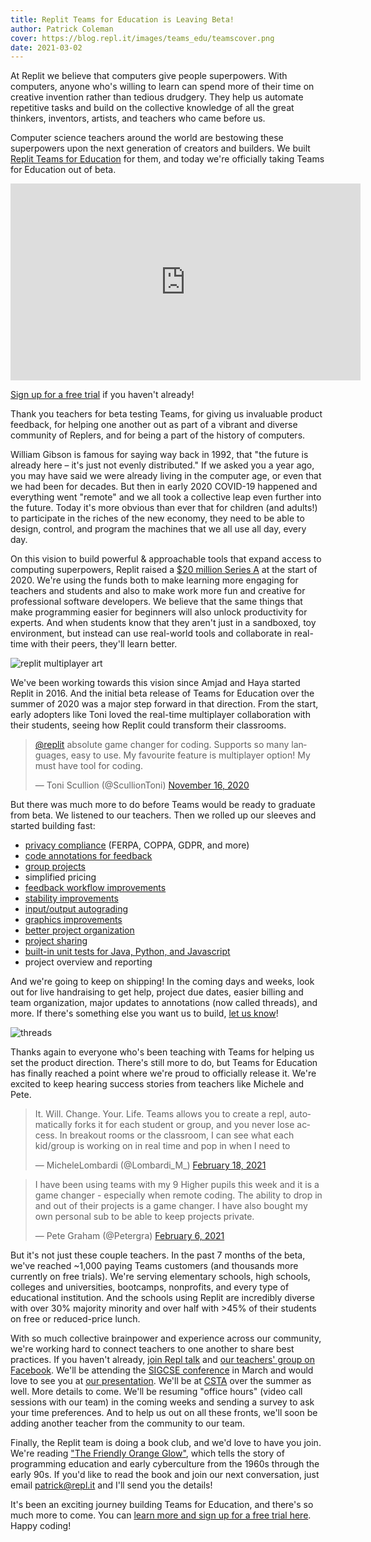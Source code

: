 ```yaml
---
title: Replit Teams for Education is Leaving Beta!
author: Patrick Coleman
cover: https://blog.repl.it/images/teams_edu/teamscover.png
date: 2021-03-02
---
```


At Replit we believe that computers give people superpowers. With computers, anyone who's willing to learn can spend more of their time on creative invention rather than tedious drudgery. They help us automate repetitive tasks and build on the collective knowledge of all the great thinkers, inventors, artists, and teachers who came before us. 

Computer science teachers around the world are bestowing these superpowers upon the next generation of creators and builders. We built [Replit Teams for Education](https://repl.it/teams-for-education) for them, and today we're officially taking Teams for Education out of beta. 

<iframe width="560" height="315" src="https://www.youtube-nocookie.com/embed/wgl_ERg23O4" frameborder="0" allow="accelerometer; autoplay; clipboard-write; encrypted-media; gyroscope; picture-in-picture" allowfullscreen></iframe>

[Sign up for a free trial](https://repl.it/teams-for-education) if you haven't already!

Thank you teachers for beta testing Teams, for giving us invaluable product feedback, for helping one another out as part of a vibrant and diverse community of Replers, and for being a part of the history of computers.

William Gibson is famous for saying way back in 1992, that "the future is already here – it's just not evenly distributed." If we asked you a year ago, you may have said we were already living in the computer age, or even that we had been for decades. But then in early 2020 COVID-19 happened and everything went "remote" and we all took a collective leap even further into the future. Today it's more obvious than ever that for children (and adults!) to participate in the riches of the new economy, they need to be able to design, control, and program the machines that we all use all day, every day.

On this vision to build powerful & approachable tools that expand access to computing superpowers, Replit raised a [$20 million Series A](https://blog.repl.it/seriesa) at the start of 2020. We're using the funds both to make learning more engaging for teachers and students and also to make work more fun and creative for professional software developers. We believe that the same things that make programming easier for beginners will also unlock productivity for experts. And when students know that they aren't just in a sandboxed, toy environment, but instead can use real-world tools and collaborate in real-time with their peers, they'll learn better.

![replit multiplayer art](https://blog.repl.it/images/teams_edu/multiplayerart.png)

We've been working towards this vision since Amjad and Haya started Replit in 2016. And the initial beta release of Teams for Education over the summer of 2020 was a major step forward in that direction. From the start, early adopters like Toni loved the real-time multiplayer collaboration with their students, seeing how Replit could transform their classrooms.


<blockquote class="twitter-tweet" data-conversation="none"><p lang="en" dir="ltr"><a href="https://twitter.com/replit?ref_src=twsrc%5Etfw">@replit</a> absolute game changer for coding. Supports so many languages, easy to use. My favourite feature is multiplayer option! My must have tool for coding.</p>&mdash; Toni Scullion (@ScullionToni) <a href="https://twitter.com/ScullionToni/status/1328364755657121794?ref_src=twsrc%5Etfw">November 16, 2020</a></blockquote> <script async src="https://platform.twitter.com/widgets.js" charset="utf-8"></script>


But there was much more to do before Teams would be ready to graduate from beta. We listened to our teachers. Then we rolled up our sleeves and started building fast:
- [privacy compliance](https://blog.repl.it/education-privacy) (FERPA, COPPA, GDPR, and more)
- [code annotations for feedback](https://blog.repl.it/annotations-for-education)
- [group projects](https://blog.repl.it/group-projects-teams-education)
- simplified pricing
- [feedback workflow improvements](https://blog.repl.it/teams-for-edu-fall-2020-improvements)
- [stability improvements](https://blog.repl.it/how-far)
- [input/output autograding](https://blog.repl.it/input-output-tests)
- [graphics improvements](https://blog.repl.it/fix-gfx)
- [better project organization](https://blog.repl.it/teams-education-january-update)
- [project sharing](https://blog.repl.it/teamsforedu-01-22-2021) 
- [built-in unit tests for Java, Python, and Javascript](https://blog.repl.it/unit-tests)
- project overview and reporting

And we're going to keep on shipping! In the coming days and weeks, look out for live handraising to get help, project due dates, easier billing and team organization, major updates to annotations (now called threads), and more. If there's something else you want us to build, [let us know](https://replit.canny.io/teams-for-education)!

![threads](https://blog.repl.it/images/teams_edu/threads.png)

Thanks again to everyone who's been teaching with Teams for helping us set the product direction. There's still more to do, but Teams for Education has finally reached a point where we're proud to officially release it. We're excited to keep hearing success stories from teachers like Michele and Pete.


<blockquote class="twitter-tweet" data-conversation="none"><p lang="en" dir="ltr">It. Will. Change. Your. Life. Teams allows you to create a repl, automatically forks it for each student or group, and you never lose access. In breakout rooms or the classroom, I can see what each kid/group is working on in real time and pop in when I need to</p>&mdash; MicheleLombardi (@Lombardi_M_) <a href="https://twitter.com/Lombardi_M_/status/1362464185842618370?ref_src=twsrc%5Etfw">February 18, 2021</a></blockquote> <script async src="https://platform.twitter.com/widgets.js" charset="utf-8"></script>


<blockquote class="twitter-tweet" data-conversation="none"><p lang="en" dir="ltr">I have been using teams with my 9 Higher pupils this week and it is a game changer - especially when remote coding. The ability to drop in and out of their projects is a game changer. I have also bought my own personal sub to be able to keep projects private.</p>&mdash; Pete Graham (@Petergra) <a href="https://twitter.com/Petergra/status/1358117048505802758?ref_src=twsrc%5Etfw">February 6, 2021</a></blockquote> <script async src="https://platform.twitter.com/widgets.js" charset="utf-8"></script>


But it's not just these couple teachers. In the past 7 months of the beta, we've reached ~1,000 paying Teams customers (and thousands more currently on free trials). We're serving elementary schools, high schools, colleges and universities, bootcamps, nonprofits, and every type of educational institution. And the schools using Replit are incredibly diverse with over 30% majority minority and over half with >45% of their students on free or reduced-price lunch.

With so much collective brainpower and experience across our community, we're working hard to connect teachers to one another to share best practices. If you haven't already, [join Repl talk](https://repl.it/talk/all) and [our teachers' group on Facebook](https://www.facebook.com/groups/replitforcseducation). We'll be attending the [SIGCSE conference](https://sigcse2021.sigcse.org/) in March and would love to see you at [our presentation](https://repl.it/sigcse2021). We'll be at [CSTA](https://www.csteachers.org/page/csta-2021) over the summer as well. More details to come. We'll be resuming "office hours" (video call sessions with our team) in the coming weeks and sending a survey to ask your time preferences. And to help us out on all these fronts, we'll soon be adding another teacher from the community to our team. 

Finally, the Replit team is doing a book club, and we'd love to have you join. We're reading ["The Friendly Orange Glow"](http://friendlyorangeglow.com/), which tells the story of programming education and early cyberculture from the 1960s through the early 90s. If you'd like to read the book and join our next conversation, just email patrick@repl.it and I'll send you the details!

It's been an exciting journey building Teams for Education, and there's so much more to come. You can [learn more and sign up for a free trial here](https://repl.it/teams-for-education). Happy coding!